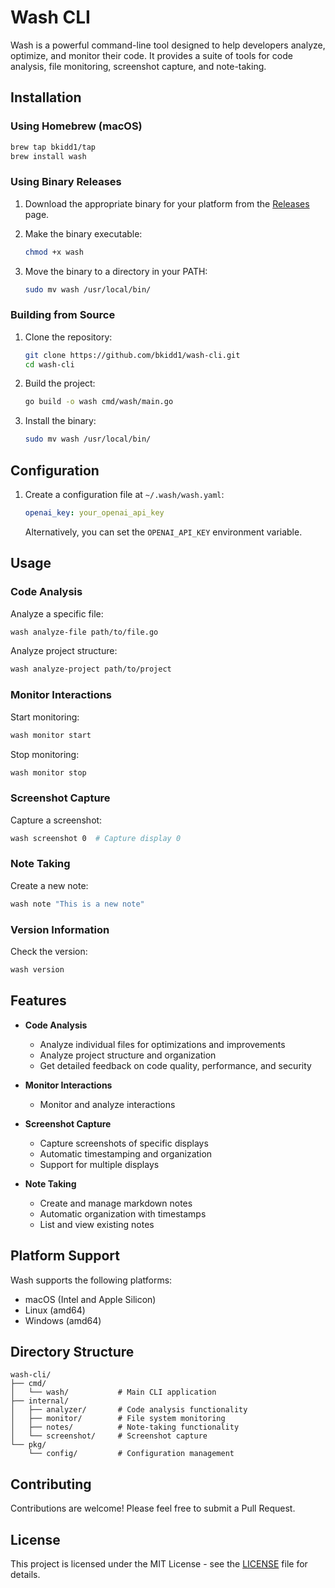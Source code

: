 # Wash CLI

Wash is a powerful command-line tool designed to help developers analyze, optimize, and monitor their code. It provides a suite of tools for code analysis, file monitoring, screenshot capture, and note-taking.

## Installation

### Using Homebrew (macOS)

```bash
brew tap bkidd1/tap
brew install wash
```

### Using Binary Releases

1. Download the appropriate binary for your platform from the [Releases](https://github.com/bkidd1/wash-cli/releases) page.

2. Make the binary executable:
   ```bash
   chmod +x wash
   ```

3. Move the binary to a directory in your PATH:
   ```bash
   sudo mv wash /usr/local/bin/
   ```

### Building from Source

1. Clone the repository:
   ```bash
   git clone https://github.com/bkidd1/wash-cli.git
   cd wash-cli
   ```

2. Build the project:
   ```bash
   go build -o wash cmd/wash/main.go
   ```

3. Install the binary:
   ```bash
   sudo mv wash /usr/local/bin/
   ```

## Configuration

1. Create a configuration file at `~/.wash/wash.yaml`:
   ```yaml
   openai_key: your_openai_api_key
   ```

   Alternatively, you can set the `OPENAI_API_KEY` environment variable.

## Usage

### Code Analysis

Analyze a specific file:
```bash
wash analyze-file path/to/file.go
```

Analyze project structure:
```bash
wash analyze-project path/to/project
```

### Monitor Interactions

Start monitoring:
```bash
wash monitor start
```

Stop monitoring:
```bash
wash monitor stop
```

### Screenshot Capture

Capture a screenshot:
```bash
wash screenshot 0  # Capture display 0
```

### Note Taking

Create a new note:
```bash
wash note "This is a new note"
```

### Version Information

Check the version:
```bash
wash version
```

## Features

- **Code Analysis**
  - Analyze individual files for optimizations and improvements
  - Analyze project structure and organization
  - Get detailed feedback on code quality, performance, and security

- **Monitor Interactions**
  - Monitor and analyze interactions

- **Screenshot Capture**
  - Capture screenshots of specific displays
  - Automatic timestamping and organization
  - Support for multiple displays

- **Note Taking**
  - Create and manage markdown notes
  - Automatic organization with timestamps
  - List and view existing notes

## Platform Support

Wash supports the following platforms:
- macOS (Intel and Apple Silicon)
- Linux (amd64)
- Windows (amd64)

## Directory Structure

```
wash-cli/
├── cmd/
│   └── wash/           # Main CLI application
├── internal/
│   ├── analyzer/       # Code analysis functionality
│   ├── monitor/        # File system monitoring
│   ├── notes/          # Note-taking functionality
│   └── screenshot/     # Screenshot capture
└── pkg/
    └── config/         # Configuration management
```

## Contributing

Contributions are welcome! Please feel free to submit a Pull Request.

## License

This project is licensed under the MIT License - see the [LICENSE](LICENSE) file for details.
